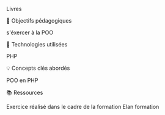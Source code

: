 Livres

🎯 Objectifs pédagogiques

s'éxercer à la POO

🔧 Technologies utilisées

PHP

💡 Concepts clés abordés

POO en PHP

📚 Ressources

Exercice réalisé dans le cadre de la formation Elan formation
